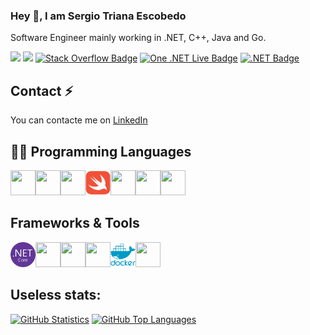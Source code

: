 ### Hey 👋, I am Sergio Triana Escobedo

Software Engineer mainly working in .NET, C++, Java and Go.

[![](https://img.shields.io/badge/-@stescobedo92-%23181717?style=flat-square&logo=github)](https://github.com/stescobedo92)
[![](https://img.shields.io/badge/-Sergio%20Triana%20Escobedo-blue?logo=linkedin&style=flat-square&logoColor=white)](https://www.linkedin.com/in/sergio-triana-escobedo-81a452b9)
[![Stack Overflow Badge](https://img.shields.io/badge/-Sergio%20Triana%20Escobedo-black?style=flat&logo=Stack%20Overflow&logoColor=orange&link=https://stackoverflow.com/users/10401911/sergio-triana-escobedo)](https://stackoverflow.com/users/10401911/sergio-triana-escobedo)
[![One .NET Live Badge](https://img.shields.io/badge/-On%20.NET%20Live-7014e8?style=flat&logo=youtube&logoColor=red&link=https://dotnet.microsoft.com/live/on-dotnet-live)](https://dotnet.microsoft.com/live/on-dotnet-live)
[![.NET Badge](https://img.shields.io/badge/-.NET-512BD4?style=flat&logo=c%20sharp&logoColor=white&link=https://dot.net)](https://dot.net)

## Contact ⚡

You can contacte me on [LinkedIn](https://www.linkedin.com/in/sergio-triana-escobedo-81a452b9)
## 👨‍💻 Programming Languages

<img src="https://cdn.jsdelivr.net/gh/devicons/devicon/icons/c/c-original.svg" width="40" height="40" /><img src="https://cdn.jsdelivr.net/gh/devicons/devicon/icons/cplusplus/cplusplus-original.svg" width="40" height="40" /><img src="https://cdn.jsdelivr.net/gh/devicons/devicon/icons/csharp/csharp-original.svg" width="40" height="40"/><img src="https://github.com/devicons/devicon/blob/master/icons/swift/swift-original.svg" alt="swift logo" width="40" height="40" /><img src="https://cdn.jsdelivr.net/gh/devicons/devicon/icons/java/java-original.svg" width="40" height="40" /><img src="https://cdn.jsdelivr.net/gh/devicons/devicon/icons/go/go-original-wordmark.svg" width="40" height="40"/><img src="https://cdn.jsdelivr.net/gh/devicons/devicon/icons/typescript/typescript-original.svg" width="40" height="40"/>

## Frameworks & Tools

<img src="https://github.com/devicons/devicon/blob/master/icons/dotnetcore/dotnetcore-original.svg" alt="dotnet logo" width="40" height="40" /><img src="https://cdn.jsdelivr.net/gh/devicons/devicon/icons/qt/qt-original.svg" width="40" height="40" /><img src="https://cdn.jsdelivr.net/gh/devicons/devicon/icons/spring/spring-original.svg" width="40" height="40"/><img src="https://cdn.jsdelivr.net/gh/devicons/devicon/icons/nodejs/nodejs-plain-wordmark.svg" width="40" height="40"/><img src="https://github.com/devicons/devicon/blob/master/icons/docker/docker-plain-wordmark.svg" alt="csharp logo" width="40" height="40" /><img src="https://cdn.jsdelivr.net/gh/devicons/devicon/icons/azure/azure-original.svg" width="40" height="40" />

## Useless stats:

[![GitHub Statistics](https://github-readme-stats.vercel.app/api?username=stescobedo92&show_icons=true&theme=dark&hide_border=true&count_private=true)](https://github.com/stescobedo92)
[![GitHub Top Languages](https://github-readme-stats.vercel.app/api/top-langs/?username=stescobedo92&theme=dark&hide_border=true&layout=compact&hide=html,javascript,CSS,PowerShell&langs_count=9)](https://github.com/stescobedo92)
